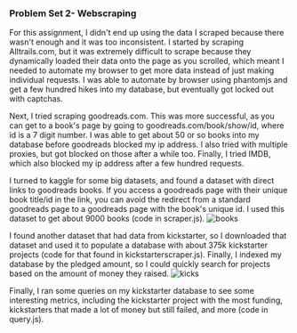 ### Problem Set 2- Webscraping
For this assignment, I didn't end up using the data I scraped because there wasn't enough and it was too inconsistent. I started by scraping Alltrails.com, but it was extremely difficult to scrape because they dynamically loaded their data onto the page as you scrolled, which meant I needed to automate my browser to get more data instead of just making individual requests. I was able to automate by browser using phantomjs and get a few hundred hikes into my database, but eventually got locked out with captchas. 

Next, I tried scraping goodreads.com. This was more successful, as you can get to a book's page by going to goodreads.com/book/show/id, where id is a 7 digit number. I was able to get about 50 or so books into my database before goodreads blocked my ip address. I also tried with multiple proxies, but got blocked on those after a while too. Finally, I tried IMDB, which also blocked my ip address after a few hundred requests.

I turned to kaggle for some big datasets, and found a dataset with direct links to goodreads books. If you access a goodreads page with their unique book title/id in the link, you can avoid the redirect from a standard goodreads page to a goodreads page with the book's unique id. I used this dataset to get about 9000 books (code in scraper.js).
![books](["https://raw.githubusercontent.com/gkgkgkgk/ECE464-Databases/main/Problem%20Set%202/imgs/books.png"])

I found another dataset that had data from kickstarter, so I downloaded that dataset and used it to populate a database with about 375k kickstarter projects (code for that found in kickstarterscraper.js). Finally, I indexed my database by the pledged amount, so I could quickly search for projects based on the amount of money they raised.
![kicks](["https://raw.githubusercontent.com/gkgkgkgk/ECE464-Databases/main/Problem%20Set%202/imgs/kicks.png"])

Finally, I ran some queries on my kickstarter database to see some interesting metrics, including the kickstarter project with the most funding, kickstarters that made a lot of money but still failed, and more (code in query.js).
